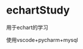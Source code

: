 <!--
 * @Author: Leewellwaste zzzz_justice@qq.com
 * @Date: 2024-03-14 13:32:27
 * @LastEditors: Leewellwaste zzzz_justice@qq.com
 * @LastEditTime: 2024-03-14 13:48:39
 * @FilePath: \echartStudy\README.md
 * @Description: 这是默认设置,请设置`customMade`, 打开koroFileHeader查看配置 进行设置: https://github.com/OBKoro1/koro1FileHeader/wiki/%E9%85%8D%E7%BD%AE
-->
# echartStudy
用于echart的学习

使用vscode+pycharm+mysql
